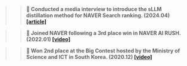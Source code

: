 >> <b> 📎 Conducted a media interview to introduce the sLLM distillation method for NAVER Search ranking. (2024.04)<b> <a href="https://www.ddaily.co.kr/page/view/2024042516090288558" target="_blank">[article]</a>

>> <b> 📎 Joined NAVER following a 3rd place win in NAVER AI RUSH. (2022.01) <b> <a href="https://www.youtube.com/watch?v=DmYW-mt6vfY" target="_blank">[video]</a>

>> <b> 📎 Won 2nd place at the Big Contest hosted by the Ministry of Science and ICT in South Korea. (2020.12) <b> <a href="https://youtu.be/32Y5Vtngc-Y?t=8457" target="_blank">[video]</a>

